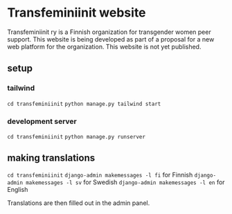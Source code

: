 # Transfeminiinit website
Transfeminiinit ry is a Finnish organization for transgender women peer support. This website is being developed as part of a proposal for a new web platform for the organization. This website is not yet published.

## setup
### tailwind
`cd transfeminiinit`
`python manage.py tailwind start`

### development server
`cd transfeminiinit`
`python manage.py runserver`

## making translations
`cd transfeminiinit`
`django-admin makemessages -l fi` for Finnish
`django-admin makemessages -l sv` for Swedish
`django-admin makemessages -l en` for English

Translations are then filled out in the admin panel.
